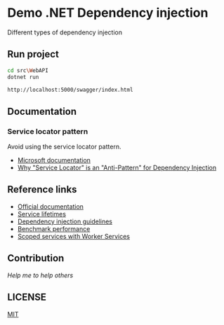# Demo .NET Dependency injection
Different types of dependency injection



## Run project

```bash
cd src\WebAPI
dotnet run
```

```html
http://localhost:5000/swagger/index.html
```



## Documentation

### Service locator pattern
Avoid using the service locator pattern.
- [Microsoft documentation](https://docs.microsoft.com/en-us/aspnet/core/fundamentals/dependency-injection?view=aspnetcore-5.0#recommendations)
- [Why "Service Locator" is an "Anti-Pattern" for Dependency Injection](https://www.c-sharpcorner.com/article/why-service-locator-is-an-anti-pattern-for-dependency-injection/)



## Reference links

- [Official documentation](https://docs.microsoft.com/en-us/aspnet/core/fundamentals/dependency-injection?view=aspnetcore-5.0)
- [Service lifetimes](https://docs.microsoft.com/en-us/dotnet/core/extensions/dependency-injection#service-lifetimes)
- [Dependency injection guidelines](https://docs.microsoft.com/en-us/dotnet/core/extensions/dependency-injection-guidelines)
- [Benchmark performance](https://www.palmmedia.de/blog/2011/8/30/ioc-container-benchmark-performance-comparison)
- [Scoped services with Worker Services](https://docs.microsoft.com/en-us/dotnet/core/extensions/scoped-service)



## Contribution

*Help me to help others*



## LICENSE

[MIT](https://github.com/NelsonBN/demo-dotnet-dependency-injection/blob/main/README.md)